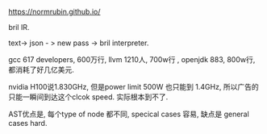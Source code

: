 https://normrubin.github.io/

bril IR. 

text-> json - > new pass -> bril interpreter.



gcc  617 developers, 600万行,  llvm 1210人, 700w行   , openjdk 883,  800w行,  都消耗了好几亿美元. 

nvidia H100说1.830GHz, 但是power limit 500W 也只能到 1.4GHz, 所以广告的只能一瞬间到达这个clcok speed. 实际根本到不了. 



AST优点是, 每个type of node 都不同, specical cases 容易, 缺点是 general cases hard.



